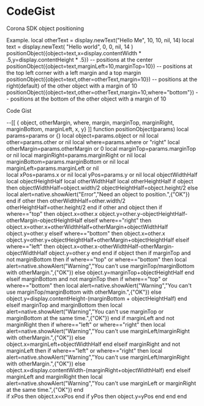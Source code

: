 CodeGist
========
Corona SDK object positioning

Example.
    local otherText = display.newText("Hello Me", 10, 10, nil, 14)
    local text = display.newText( "Hello world", 0, 0, nil, 14 )
    positionObject({object=text,x=display.contentWidth * .5,y=display.contentHeight * .5}) -- positions at the center
    positionObject({object=text,marginLeft=10,marginTop=10}) -- positions at the top left corner with a left margin and a top margin
    positionObject({object=text,other=otherText,margin=10}) -- positions at the right(default) of the other object with a margin of 10
    positionObject({object=text,other=otherText,margin=10,where="bottom"}) -- positions at the bottom of the other object with a margin of 10

Code Gist

--[[
{
object,
otherMargin,
where,
margin,
marginTop,
marginRight,
marginBottom,
marginLeft,
x,
y}
]]
function positionObject(params)
	local params=params or {}
	local object=params.object or nil
	local other=params.other or nil
	local where=params.where or "right"
	local otherMargin=params.otherMargin or 0
	local marginTop=params.marginTop or nil
	local marginRight=params.marginRight or nil
	local marginBottom=params.marginBottom or nil
	local marginLeft=params.marginLeft or nil			
	local xPos=params.x or nil
	local yPos=params.y or nil
	local objectWidthHalf
	local objectHeightHalf
	local otherWidthHalf
	local otherHeightHalf
	if object then
		objectWidthHalf=object.width/2
		objectHeightHalf=object.height/2
	else
		local alert=native.showAlert("Error","Need an object to position.",{"OK"})
	end
	if other then 
		otherWidthHalf=other.width/2
		otherHeightHalf=other.height/2
	end
	if other and object then
		if where=="top" then
			object.x=other.x
			object.y=other.y-objectHeightHalf-otherMargin-objectHeightHalf
		elseif where=="right" then
			object.x=other.x+otherWidthHalf+otherMargin+objectWidthHalf
			object.y=other.y
		elseif where=="bottom" then
			object.x=other.x
			object.y=other.y+objectHeightHalf+otherMargin+objectHeightHalf
		elseif where=="left" then
			object.x=other.x-otherWidthHalf-otherMargin-objectWidthHalf
			object.y=other.y
		end
	end
	if object then
		if marginTop and not marginBottom then 
			if where=="top" or where=="bottom" then
				local alert=native.showAlert("Warning","You can't use marginTop/marginBottom with otherMargin.",{"OK"}) 
			else
				object.y=marginTop+objectHeightHalf	
			end
		elseif marginBottom and not marginTop then
			if where=="top" or where=="bottom" then
				local alert=native.showAlert("Warning","You can't use marginTop/marginBottom with otherMargin.",{"OK"}) 
			else
				object.y=display.contentHeight-(marginBottom + objectHeightHalf) 
			end			
		elseif marginTop and marginBottom then 
			local alert=native.showAlert("Warning","You can't use marginTop or marginBottom at the same time.",{"OK"}) 
		end
		if marginLeft and not marginRight then
			if where=="left" or where=="right" then
				local alert=native.showAlert("Warning","You can't use marginLeft/marginRight with otherMargin.",{"OK"}) 
			else		 
				object.x=marginLeft+objectWidthHalf
			end
		elseif marginRight and not marginLeft then
			if where=="left" or where=="right" then
				local alert=native.showAlert("Warning","You can't use marginLeft/marginRight with otherMargin.",{"OK"}) 
			else		 
		 		object.x=display.contentWidth-(marginRight+objectWidthHalf)
		 	end
		elseif marginLeft and marginRight then 
			local alert=native.showAlert("Warning","You can't use marginLeft or marginRight at the same time.",{"OK"}) 
		end				
		if xPos then object.x=xPos end
		if yPos then object.y=yPos end
	end
end

